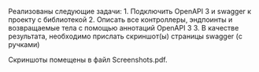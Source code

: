 Реализованы следующие задачи:
    1. Подключить OpenAPI 3 и swagger к проекту с библиотекой
    2. Описать все контроллеры, эндпоинты и возвращаемые тела с помощью аннотаций OpenAPI 3
    3. В качестве результата, необходимо прислать скриншот(ы) страницы swagger (с ручками)

Скриншоты помещены в файл Screenshots.pdf.